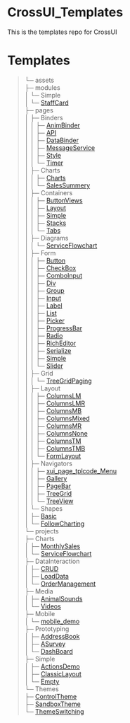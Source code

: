 # CrossUI_Templates
This is the templates repo for CrossUI

# Templates
>    └─ assets<br>
>        ├─ modules<br>
>        │  └─ Simple<br>
>        │      └─ [StaffCard](assets/projects/Charts/xui_module_tpl_StaffCard/runtime.html)<br>
>        ├─ pages<br>
>        │  ├─ Binders<br>
>        │  │  ├─ [AnimBinder](assets/projects/Charts/xui_page_tpl_AnimBinder/runtime.html)<br>
>        │  │  ├─ [API](assets/projects/Charts/xui_page_tpl_API/runtime.html)<br>
>        │  │  ├─ [DataBinder](assets/projects/Charts/xui_page_tpl_DataBinder/runtime.html)<br>
>        │  │  ├─ [MessageService](assets/projects/Charts/xui_page_tpl_MessageService/runtime.html)<br>
>        │  │  ├─ [Style](assets/projects/Charts/xui_page_tpl_Style/runtime.html)<br>
>        │  │  └─ [Timer](assets/projects/Charts/xui_page_tpl_Timer/runtime.html)<br>
>        │  ├─ Charts<br>
>        │  │  ├─ [Charts](assets/projects/Charts/xui_page_tpl_Charts/runtime.html)<br>
>        │  │  └─ [SalesSummery](assets/projects/Charts/xui_page_tpl_SalesSummery/runtime.html)<br>
>        │  ├─ Containers<br>
>        │  │  ├─ [ButtonViews](assets/projects/Charts/xui_page_tpl_ButtonViews/runtime.html)<br>
>        │  │  ├─ [Layout](assets/projects/Charts/xui_page_tpl_Layout/runtime.html)<br>
>        │  │  ├─ [Simple](assets/projects/Charts/xui_page_tpl_Simple/runtime.html)<br>
>        │  │  ├─ [Stacks](assets/projects/Charts/xui_page_tpl_Stacks/runtime.html)<br>
>        │  │  └─ [Tabs](assets/projects/Charts/xui_page_tpl_Tabs/runtime.html)<br>
>        │  ├─ Diagrams<br>
>        │  │  └─ [ServiceFlowchart](assets/projects/Charts/xui_page_tpl_ServiceFlowchart/runtime.html)<br>
>        │  ├─ Form<br>
>        │  │  ├─ [Button](assets/projects/Charts/xui_page_tpl_Button/runtime.html)<br>
>        │  │  ├─ [CheckBox](assets/projects/Charts/xui_page_tpl_CheckBox/runtime.html)<br>
>        │  │  ├─ [ComboInput](assets/projects/Charts/xui_page_tpl_ComboInput/runtime.html)<br>
>        │  │  ├─ [Div](assets/projects/Charts/xui_page_tpl_Div/runtime.html)<br>
>        │  │  ├─ [Group](assets/projects/Charts/xui_page_tpl_Group/runtime.html)<br>
>        │  │  ├─ [Input](assets/projects/Charts/xui_page_tpl_Input/runtime.html)<br>
>        │  │  ├─ [Label](assets/projects/Charts/xui_page_tpl_Label/runtime.html)<br>
>        │  │  ├─ [List](assets/projects/Charts/xui_page_tpl_List/runtime.html)<br>
>        │  │  ├─ [Picker](assets/projects/Charts/xui_page_tpl_Picker/runtime.html)<br>
>        │  │  ├─ [ProgressBar](assets/projects/Charts/xui_page_tpl_ProgressBar/runtime.html)<br>
>        │  │  ├─ [Radio](assets/projects/Charts/xui_page_tpl_Radio/runtime.html)<br>
>        │  │  ├─ [RichEditor](assets/projects/Charts/xui_page_tpl_RichEditor/runtime.html)<br>
>        │  │  ├─ [Serialize](assets/projects/Charts/xui_page_tpl_Serialize/runtime.html)<br>
>        │  │  ├─ [Simple](assets/projects/Charts/xui_page_tpl_Simple/runtime.html)<br>
>        │  │  └─ [Slider](assets/projects/Charts/xui_page_tpl_Slider/runtime.html)<br>
>        │  ├─ Grid<br>
>        │  │  └─ [TreeGridPaging](assets/projects/Charts/xui_page_tpl_TreeGridPaging/runtime.html)<br>
>        │  ├─ Layout<br>
>        │  │  ├─ [ColumnsLM](assets/projects/Charts/xui_page_tpl_ColumnsLM/runtime.html)<br>
>        │  │  ├─ [ColumnsLMR](assets/projects/Charts/xui_page_tpl_ColumnsLMR/runtime.html)<br>
>        │  │  ├─ [ColumnsMB](assets/projects/Charts/xui_page_tpl_ColumnsMB/runtime.html)<br>
>        │  │  ├─ [ColumnsMixed](assets/projects/Charts/xui_page_tpl_ColumnsMixed/runtime.html)<br>
>        │  │  ├─ [ColumnsMR](assets/projects/Charts/xui_page_tpl_ColumnsMR/runtime.html)<br>
>        │  │  ├─ [ColumnsNone](assets/projects/Charts/xui_page_tpl_ColumnsNone/runtime.html)<br>
>        │  │  ├─ [ColumnsTM](assets/projects/Charts/xui_page_tpl_ColumnsTM/runtime.html)<br>
>        │  │  ├─ [ColumnsTMB](assets/projects/Charts/xui_page_tpl_ColumnsTMB/runtime.html)<br>
>        │  │  └─ [FormLayout](assets/projects/Charts/xui_page_tpl_FormLayout/runtime.html)<br>
>        │  ├─ Navigators<br>
>        │  │  ├─ [xui_page_tplcode_Menu](assets/projects/Charts/xui_page_tplcode_Menu/runtime.html)<br>
>        │  │  ├─ [Gallery](assets/projects/Charts/xui_page_tpl_Gallery/runtime.html)<br>
>        │  │  ├─ [PageBar](assets/projects/Charts/xui_page_tpl_PageBar/runtime.html)<br>
>        │  │  ├─ [TreeGrid](assets/projects/Charts/xui_page_tpl_TreeGrid/runtime.html)<br>
>        │  │  └─ [TreeView](assets/projects/Charts/xui_page_tpl_TreeView/runtime.html)<br>
>        │  └─ Shapes<br>
>        │      ├─ [Basic](assets/projects/Charts/xui_page_tpl_Basic/runtime.html)<br>
>        │      └─ [FollowCharting](assets/projects/Charts/xui_page_tpl_FollowCharting/runtime.html)<br>
>        └─ projects<br>
>            ├─ Charts<br>
>            │  ├─ [MonthlySales](assets/projects/Charts/xui_project_tpl_MonthlySales/index.html)<br>
>            │  └─ [ServiceFlowchart](assets/projects/Charts/xui_project_tpl_ServiceFlowchart/index.html)<br>
>            ├─ DataInteraction<br>
>            │  ├─ [CRUD](https://www.crossui.com/RAD/assets/projects/Charts/xui_project_tpl_CRUD/index.html)<br>
>            │  ├─ [LoadData](https://www.crossui.com/RAD/assets/projects/Charts/xui_project_tpl_LoadData/index.html)<br>
>            │  └─ [OrderManagement](https://www.crossui.com/RAD/assets/projects/Charts/xui_project_tpl_OrderManagement/index.html)<br>
>            ├─ Media<br>
>            │  ├─ [AnimalSounds](assets/projects/Charts/xui_project_tpl_AnimalSounds/index.html)<br>
>            │  └─ [Videos](assets/projects/Charts/xui_project_tpl_Videos/index.html)<br>
>            ├─ Mobile<br>
>            │  └─ [mobile_demo](assets/projects/Charts/xui_project_tplcode_mobile_demo/index.html)<br>
>            ├─ Prototyping<br>
>            │  ├─ [AddressBook](assets/projects/Charts/xui_project_tpl_AddressBook/index.html)<br>
>            │  ├─ [ASurvey](assets/projects/Charts/xui_project_tpl_ASurvey/index.html)<br>
>            │  └─ [DashBoard](assets/projects/Charts/xui_project_tpl_DashBoard/index.html)<br>
>            ├─ Simple<br>
>            │  ├─ [ActionsDemo](assets/projects/Charts/xui_project_tpl_ActionsDemo/index.html)<br>
>            │  ├─ [ClassicLayout](assets/projects/Charts/xui_project_tpl_ClassicLayout/index.html)<br>
>            │  └─ [Empty](assets/projects/Charts/xui_project_tpl_Empty/index.html)<br>
>            └─ Themes<br>
>                ├─ [ControlTheme](assets/projects/Charts/xui_project_tpl_ControlTheme/index.html)<br>
>                ├─ [SandboxTheme](assets/projects/Charts/xui_project_tpl_SandboxTheme/index.html)<br>
>                └─ [ThemeSwitching](assets/projects/Charts/xui_project_tpl_ThemeSwitching/index.html)
